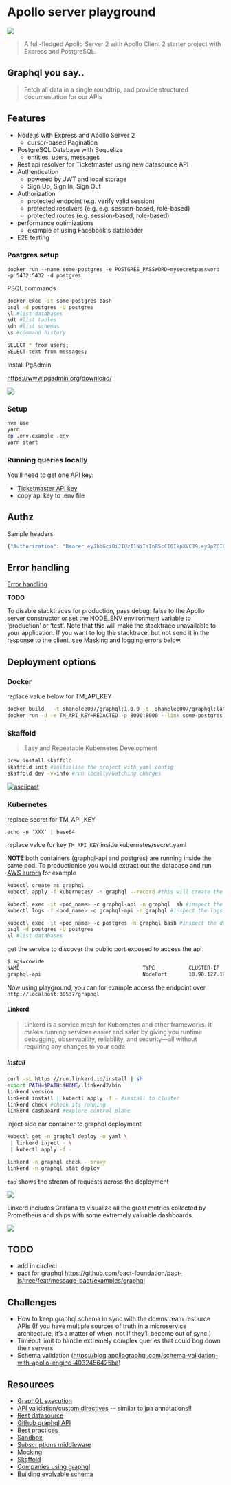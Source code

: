 # Apollo server playground

![](https://graphql.org/img/og_image.png)

> A full-fledged Apollo Server 2 with Apollo Client 2 starter project with Express and PostgreSQL.

## Graphql you say..

> Fetch all data in a single roundtrip, and provide structured documentation for our APIs

## Features

- Node.js with Express and Apollo Server 2
  - cursor-based Pagination
- PostgreSQL Database with Sequelize
  - entities: users, messages
- Rest api resolver for Ticketmaster using new datasource API
- Authentication
  - powered by JWT and local storage
  - Sign Up, Sign In, Sign Out
- Authorization
  - protected endpoint (e.g. verify valid session)
  - protected resolvers (e.g. e.g. session-based, role-based)
  - protected routes (e.g. session-based, role-based)
- performance optimizations
  - example of using Facebook's dataloader
- E2E testing

### Postgres setup

`docker run --name some-postgres -e POSTGRES_PASSWORD=mysecretpassword -p 5432:5432 -d postgres`

PSQL commands

```bash
docker exec -it some-postgres bash
psql -d postgres -U postgres
\l #list databases
\dt #list tables
\dn #list schemas
\s #command history

SELECT * from users;
SELECT text from messages;
```

Install PgAdmin

https://www.pgadmin.org/download/

![](docs/pgAdmin4.png)

### Setup

```bash
nvm use
yarn
cp .env.example .env
yarn start
```

### Running queries locally

You’ll need to get one API key:

- [Ticketmaster API key](https://developer.ticketmaster.com/products-and-docs/apis/getting-started/)
- copy api key to .env file

## Authz

Sample headers

```bash
{"Authorization": "Bearer eyJhbGciOiJIUzI1NiIsInR5cCI6IkpXVCJ9.eyJpZCI6NywiZW1haWwiOiJzbGVlMUBzZWVrLmNvbS5hdSIsInVzZXJuYW1lIjoic2hhbmUxIiwiaWF0IjoxNTQzODA5NjU2LCJleHAiOjE1NDM4MTE0NTZ9.hKV1vR6kV3hCCAMxBtGsuXeZ5MUq1TIwQSGcvk_gb_M"}
```

## Error handling

[Error handling](https://www.apollographql.com/docs/apollo-server/v2/features/errors.html)

**TODO**

To disable stacktraces for production, pass debug: false to the Apollo server constructor or set the NODE_ENV environment variable to ‘production’ or ‘test’. Note that this will make the stacktrace unavailable to your application. If you want to log the stacktrace, but not send it in the response to the client, see Masking and logging errors below.

## Deployment options

### Docker

replace value below for TM_API_KEY

```bash
docker build   -t shanelee007/graphql:1.0.0 -t  shanelee007/graphql:latest .
docker run -d -e TM_API_KEY=REDACTED -p 8000:8000 --link some-postgres  shanelee007/graphql:1.1.0
```

### Skaffold

> Easy and Repeatable Kubernetes Development

```bash
brew install skaffold
skaffold init #initialise the project with yaml config
skaffold dev -v=info #run locally/watching changes
```

[![asciicast](https://asciinema.org/a/220028.svg)](https://asciinema.org/a/220028)

### Kubernetes

replace secret for TM_API_KEY

`echo -n 'XXX' | base64`

replace value for key `TM_API_KEY` inside kubernetes/secret.yaml

**NOTE** both containers (graphql-api and postgres) are running inside the same pod.
To productionise you would extract out the database and run [AWS aurora](https://aws.amazon.com/rds/aurora/details/postgresql-details/) for example

```bash
kubectl create ns graphql
kubectl apply -f kubernetes/ -n graphql --record #this will create the deployment, service and the config on the cluster

kubectl exec -it <pod_name> -c graphql-api -n graphql  sh #inspect the container
kubectl logs -f <pod_name> -c graphql-api -n graphql #inspect the logs

kubectl exec -it <pod_name> -c postgres -n graphql bash #inspect the database
psql -d postgres -U postgres
\l #list databases
```

get the service to discover the public port exposed to access the api

```bash
$ kgsvcowide
NAME                                        TYPE           CLUSTER-IP       EXTERNAL-IP   PORT(S)          AGE       SELECTOR
graphql-api                                 NodePort       10.98.127.193    <none>        8000:30537/TCP   40m       app=graphql
```

Now using playground, you can for example access the endpoint over `http://localhost:30537/graphql`

#### Linkerd

> Linkerd is a service mesh for Kubernetes and other frameworks. It makes running services easier and safer by giving you runtime debugging, observability, reliability, and security—all without requiring any changes to your code.

##### Install

```bash
curl -sL https://run.linkerd.io/install | sh
export PATH=$PATH:$HOME/.linkerd2/bin
linkerd version
linkerd install | kubectl apply -f - #install to cluster
linkerd check #check its running
linkerd dashboard #explore control plane
```

Inject side car container to graphql deployment

```bash
kubectl get -n graphql deploy -o yaml \
 | linkerd inject - \
 | kubectl apply -f -

linkerd -n graphql check --proxy
linkerd -n graphql stat deploy
```

`tap` shows the stream of requests across the deployment

![](docs/Linkerdtap.png)

Linkerd includes Grafana to visualize all the great metrics collected by Prometheus and ships with some extremely valuable dashboards.

![](docs/GrafanaLinkerdDeployment.png)

## TODO

- add in circleci
- pact for graphql https://github.com/pact-foundation/pact-js/tree/feat/message-pact/examples/graphql

## Challenges

- How to keep graphql schema in sync with the downstream resource APIs (If you have multiple sources of truth in a microservice architecture, it’s a matter of when, not if they’ll become out of sync.)
- Timeout limit to handle extremely complex queries that could bog down their servers
- Schema validation (https://blog.apollographql.com/schema-validation-with-apollo-engine-4032456425ba)

## Resources

- [GraphQL execution](https://graphql.github.io/learn/execution/)
- [API validation/custom directives](https://blog.apollographql.com/graphql-validation-using-directives-4908fd5c1055) -- similar to jpa annotations!!
- [Rest datasource](https://www.apollographql.com/docs/apollo-server/v2/features/data-sources.html)
- [Github graphql API](https://developer.github.com/v4/)
- [Best practices](https://graphql.github.io/learn/best-practices/)
- [Sandbox](https://codesandbox.io/s/apollo-server)
- [Subscriptions middleware](https://www.apollographql.com/docs/apollo-server/v2/features/subscriptions.html#middleware)
- [Mocking](https://www.apollographql.com/docs/apollo-server/v2/features/mocking.html)
- [Skaffold](https://ahmet.im/blog/skaffold/)
- [Companies using graphql](https://stackshare.io/posts/companies-using-graphql-in-production-2018)
- [Building evolvable schema](https://blog.apollographql.com/graphql-schema-design-building-evolvable-schemas-1501f3c59ed5)

